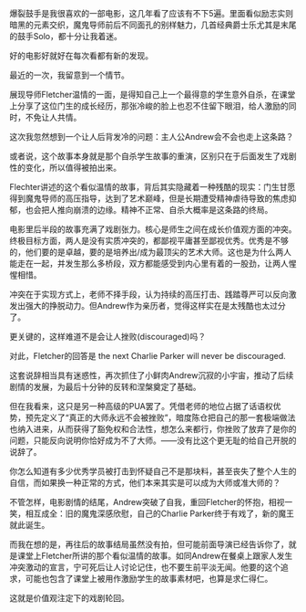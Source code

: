 
爆裂鼓手是我很喜欢的一部电影，这几年看了应该有不下5遍。里面看似励志实则暗黑的元素交织，魔鬼导师前后不同面孔的别样魅力，几首经典爵士乐尤其是末尾的鼓手Solo，都十分让我着迷。

好的电影好就好在每次看都有新的发现。

最近的一次，我留意到一个情节。

展现导师Fletcher温情的一面，是得知自己上一个最得意的学生意外自杀，在课堂上分享了这位门生的成长经历，那张冷峻的脸上也忍不住留下眼泪，给人激励的同时，不免让人共情。

这次我忽然想到一个让人后背发冷的问题：主人公Andrew会不会也走上这条路？

或者说，这个故事本身就是那个自杀学生故事的重演，区别只在于后面发生了戏剧性的变化，所以值得被拍出来。

Flechter讲述的这个看似温情的故事，背后其实隐藏着一种残酷的现实：门生甘愿得到魔鬼导师的高压指导，达到了艺术巅峰，但是长期遭受精神虐待导致的焦虑抑郁，也会把人推向崩溃的边缘。精神不正常、自杀大概率是这条路的终局。

电影里后半段的故事充满了戏剧张力。核心是师生之间在成长价值观方面的冲突。终极目标方面，两人是没有实质冲突的，都鄙视平庸甚至鄙视优秀。优秀是不够的，他们要的是卓越，要的是培养出/成为最顶尖的艺术大师。这也是为什么两人能走在一起，并发生那么多桥段，双方都能感受到内心里有着的一股劲，让两人惺惺相惜。

冲突在于实现方式上，老师不择手段，认为持续的高压打击、践踏尊严可以反向激发出强大的挣脱动力。但Andrew作为亲历者，觉得这样实在是太残酷也太过分了。

更关键的，这样难道不是会让人挫败(discouraged)吗？

对此，Fletcher的回答是 the next Charlie Parker will never be discouraged. 

这套说辞相当具有迷惑性，再次抓住了小鲜肉Andrew沉寂的小宇宙，推动了后续剧情的发展，为最后十分钟的反转和涅槃奠定了基础。

但在我看来，这只是另一种高级的PUA罢了。凭借老师的地位占据了话语权优势，预先定义了“真正的大师永远不会被挫败”，暗度陈仓把自己的那一套极端做法也纳入进来，从而获得了豁免权和合法性，想怎么来都行，你挫败了放弃了是你的问题，只能反向说明你恰好成为不了大师。——没有比这个更无耻的给自己开脱的说辞了。

你怎么知道有多少优秀学员被打击到怀疑自己不是那块料，甚至丧失了整个人生的自信，而如果换一种正常的方式，他们本来其实是可以成为大师或准大师的？

不管怎样，电影剧情的结尾，Andrew突破了自我，重回Fletcher的怀抱，相视一笑，相互成全：旧的魔鬼深感欣慰，自己的Charlie Parker终于有戏了，新的魔王就此诞生。

而我在想的是，再往后的故事结局虽然没有拍，但可能前面导演已经告诉你了，就是课堂上Fletcher所讲的那个看似温情的故事。如同Andrew在餐桌上跟家人发生冲突激动的宣言，宁可死后让人讨论记住，也不要生前平淡无闻。他要的这个追求，可能也包含了课堂上被用作激励学生的故事素材吧，也算是求仁得仁。

这就是价值观注定下的戏剧轮回。
